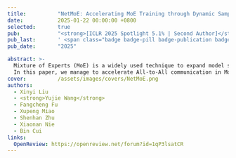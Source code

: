 ```yaml
---
title:          "NetMoE: Accelerating MoE Training through Dynamic Sample Placement"
date:           2025-01-22 00:00:00 +0800
selected:       true
pub:            "<strong>[ICLR 2025 Spotlight 5.1% | Second Author]</strong> International Conference on Learning Representations"
pub_last:       ' <span class="badge badge-pill badge-publication badge-success">Spotlight</span>'
pub_date:       "2025"

abstract: >-
  Mixture of Experts (MoE) is a widely used technique to expand model sizes for better model quality while maintaining the computation cost constant. In a nutshell, an MoE model consists of multiple experts in each model layer and routes the training tokens to only a fixed number of experts rather than all. In distributed training, as experts are distributed among different GPUs, All-to-All communication is necessary to exchange the training tokens among the GPUs after each time of expert routing. Due to the frequent and voluminous data exchanges, All-to-All communication has become a notable challenge to training efficiency.
  In this paper, we manage to accelerate All-to-All communication in MoE models from the training sample perspective, which is unexplored so far. In particular, we put forward the observation that tokens in the same training sample have certain levels of locality in expert routing. Motivated by this, we develop \name, which takes such locality into account and dynamically rearranges the placement of training samples to minimize All-to-All communication costs. Specifically, we model the All-to-All communication given the sample placement and formulate an integer programming problem to deduce the optimal placement in polynomial time. Experiments with 32 GPUs show that NetMoE achieves a maximum efficiency improvement of 1.67x compared with state-of-the-art MoE training frameworks.
cover:          /assets/images/covers/NetMoE.png
authors:
  - Xinyi Liu
  - <strong>Yujie Wang</strong>
  - Fangcheng Fu
  - Xupeng Miao
  - Shenhan Zhu
  - Xiaonan Nie
  - Bin Cui
links:
  OpenReview: https://openreview.net/forum?id=1qP3lsatCR
---
```


